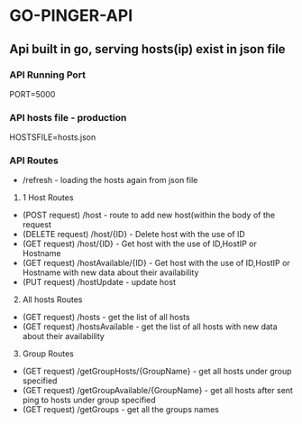 # GO-PINGER-API

## Api built in go, serving hosts(ip) exist in json file


### API Running Port
PORT=5000

### API hosts file - production
HOSTSFILE=hosts.json

### API Routes

* /refresh - loading the hosts again from json file

1. 1 Host Routes 
 * (POST request) /host - route to add new host(within the body of the request 
 * (DELETE request) /host/{ID} - Delete host with the use of ID 
 * (GET request) /host/{ID} - Get host with the use of ID,HostIP or Hostname
 * (GET request) /hostAvailable/{ID} - Get host with the use of ID,HostIP or Hostname with new data about their availability
 * (PUT request) /hostUpdate - update host 
 

2. All hosts Routes 
 * (GET request) /hosts - get the list of all hosts
 * (GET request) /hostsAvailable - get the list of all hosts with new data about their availability

3. Group Routes
 * (GET request) /getGroupHosts/{GroupName} - get all hosts under group specified 
 * (GET request) /getGroupAvailable/{GroupName} - get all hosts after sent ping to hosts under group specified 
 * (GET request) /getGroups - get all the groups names 